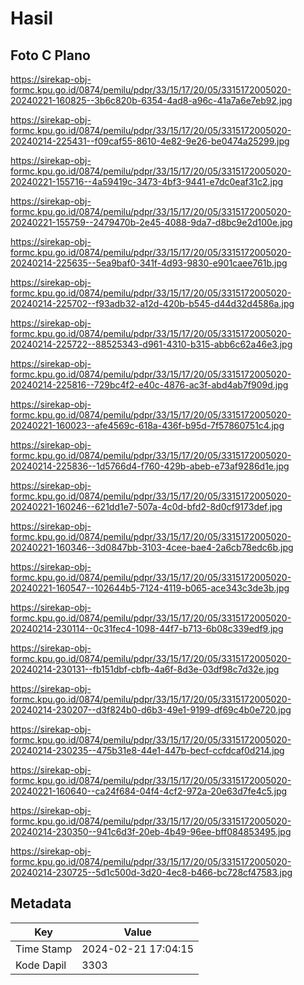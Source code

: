 # Hasil

## Foto C Plano

https://sirekap-obj-formc.kpu.go.id/0874/pemilu/pdpr/33/15/17/20/05/3315172005020-20240221-160825--3b6c820b-6354-4ad8-a96c-41a7a6e7eb92.jpg

https://sirekap-obj-formc.kpu.go.id/0874/pemilu/pdpr/33/15/17/20/05/3315172005020-20240214-225431--f09caf55-8610-4e82-9e26-be0474a25299.jpg

https://sirekap-obj-formc.kpu.go.id/0874/pemilu/pdpr/33/15/17/20/05/3315172005020-20240221-155716--4a59419c-3473-4bf3-9441-e7dc0eaf31c2.jpg

https://sirekap-obj-formc.kpu.go.id/0874/pemilu/pdpr/33/15/17/20/05/3315172005020-20240221-155759--2479470b-2e45-4088-9da7-d8bc9e2d100e.jpg

https://sirekap-obj-formc.kpu.go.id/0874/pemilu/pdpr/33/15/17/20/05/3315172005020-20240214-225635--5ea9baf0-341f-4d93-9830-e901caee761b.jpg

https://sirekap-obj-formc.kpu.go.id/0874/pemilu/pdpr/33/15/17/20/05/3315172005020-20240214-225702--f93adb32-a12d-420b-b545-d44d32d4586a.jpg

https://sirekap-obj-formc.kpu.go.id/0874/pemilu/pdpr/33/15/17/20/05/3315172005020-20240214-225722--88525343-d961-4310-b315-abb6c62a46e3.jpg

https://sirekap-obj-formc.kpu.go.id/0874/pemilu/pdpr/33/15/17/20/05/3315172005020-20240214-225816--729bc4f2-e40c-4876-ac3f-abd4ab7f909d.jpg

https://sirekap-obj-formc.kpu.go.id/0874/pemilu/pdpr/33/15/17/20/05/3315172005020-20240221-160023--afe4569c-618a-436f-b95d-7f57860751c4.jpg

https://sirekap-obj-formc.kpu.go.id/0874/pemilu/pdpr/33/15/17/20/05/3315172005020-20240214-225836--1d5766d4-f760-429b-abeb-e73af9286d1e.jpg

https://sirekap-obj-formc.kpu.go.id/0874/pemilu/pdpr/33/15/17/20/05/3315172005020-20240221-160246--621dd1e7-507a-4c0d-bfd2-8d0cf9173def.jpg

https://sirekap-obj-formc.kpu.go.id/0874/pemilu/pdpr/33/15/17/20/05/3315172005020-20240221-160346--3d0847bb-3103-4cee-bae4-2a6cb78edc6b.jpg

https://sirekap-obj-formc.kpu.go.id/0874/pemilu/pdpr/33/15/17/20/05/3315172005020-20240221-160547--102644b5-7124-4119-b065-ace343c3de3b.jpg

https://sirekap-obj-formc.kpu.go.id/0874/pemilu/pdpr/33/15/17/20/05/3315172005020-20240214-230114--0c31fec4-1098-44f7-b713-6b08c339edf9.jpg

https://sirekap-obj-formc.kpu.go.id/0874/pemilu/pdpr/33/15/17/20/05/3315172005020-20240214-230131--fb151dbf-cbfb-4a6f-8d3e-03df98c7d32e.jpg

https://sirekap-obj-formc.kpu.go.id/0874/pemilu/pdpr/33/15/17/20/05/3315172005020-20240214-230207--d3f824b0-d6b3-49e1-9199-df69c4b0e720.jpg

https://sirekap-obj-formc.kpu.go.id/0874/pemilu/pdpr/33/15/17/20/05/3315172005020-20240214-230235--475b31e8-44e1-447b-becf-ccfdcaf0d214.jpg

https://sirekap-obj-formc.kpu.go.id/0874/pemilu/pdpr/33/15/17/20/05/3315172005020-20240221-160640--ca24f684-04f4-4cf2-972a-20e63d7fe4c5.jpg

https://sirekap-obj-formc.kpu.go.id/0874/pemilu/pdpr/33/15/17/20/05/3315172005020-20240214-230350--941c6d3f-20eb-4b49-96ee-bff084853495.jpg

https://sirekap-obj-formc.kpu.go.id/0874/pemilu/pdpr/33/15/17/20/05/3315172005020-20240214-230725--5d1c500d-3d20-4ec8-b466-bc728cf47583.jpg


## Metadata

| Key        | Value               |
| ---------- | ------------------- |
| Time Stamp | 2024-02-21 17:04:15 |
| Kode Dapil | 3303                |



